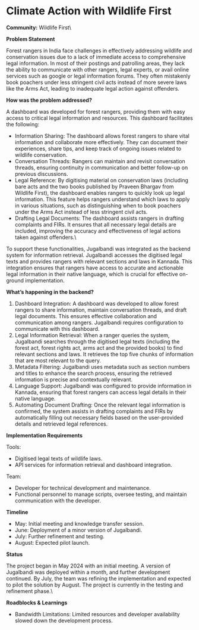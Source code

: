 # Climate Action with Wildlife First

**Community:** Wildlife First\


**Problem Statement**

Forest rangers in India face challenges in effectively addressing wildlife and conservation issues due to a lack of immediate access to comprehensive legal information. In most of their postings and patrolling areas, they lack the ability to communicate with other rangers, legal experts, or avail online services such as google or legal information forums. They often mistakenly book poachers under less stringent civil acts instead of more severe laws like the Arms Act, leading to inadequate legal action against offenders.&#x20;

**How was the problem addressed?**

A dashboard was developed for forest rangers, providing them with easy access to critical legal information and resources. This dashboard facilitates the following:

* Information Sharing: The dashboard allows forest rangers to share vital information and collaborate more effectively. They can document their experiences, share tips, and keep track of ongoing issues related to wildlife conservation.
* Conversation Threads: Rangers can maintain and revisit conversation threads, ensuring continuity in communication and better follow-up on previous discussions.
* Legal Reference: By digitising material on conservation laws (including bare acts and the two books published by Praveen Bhargav from Wildlife First), the dashboard enables rangers to quickly look up legal information. This feature helps rangers understand which laws to apply in various situations, such as distinguishing when to book poachers under the Arms Act instead of less stringent civil acts.
* Drafting Legal Documents: The dashboard assists rangers in drafting complaints and FIRs. It ensures that all necessary legal details are included, improving the accuracy and effectiveness of legal actions taken against offenders.\


To support these functionalities, Jugalbandi was integrated as the backend system for information retrieval. Jugalbandi accesses the digitised legal texts and provides rangers with relevant sections and laws in Kannada. This integration ensures that rangers have access to accurate and actionable legal information in their native language, which is crucial for effective on-ground implementation.



**What’s happening in the backend?**

1. Dashboard Integration: A dashboard was developed to allow forest rangers to share information, maintain conversation threads, and draft legal documents. This ensures effective collaboration and communication among rangers. Jugalbandi requires configuration to communicate with this dashboard.&#x20;
2. Legal Information Retrieval: When a ranger queries the system, Jugalbandi searches through the digitised legal texts (including the forest act, forest rights act, arms act and the provided books) to find relevant sections and laws. It retrieves the top five chunks of information that are most relevant to the query.
3. Metadata Filtering: Jugalbandi uses metadata such as section numbers and titles to enhance the search process, ensuring the retrieved information is precise and contextually relevant.
4. Language Support: Jugalbandi was configured to provide information in Kannada, ensuring that forest rangers can access legal details in their native language.
5. Automating Document Drafting: Once the relevant legal information is confirmed, the system assists in drafting complaints and FIRs by automatically filling out necessary fields based on the user-provided details and retrieved legal references.

**Implementation Requirements**

Tools:

* Digitised legal texts of wildlife laws.
* API services for information retrieval and dashboard integration.

Team:

* Developer for technical development and maintenance.
* Functional personnel to manage scripts, oversee testing, and maintain communication with the developer.

**Timeline**

* May: Initial meeting and knowledge transfer session.
* June: Deployment of a minor version of Jugalbandi.
* July: Further refinement and testing.
* August: Expected pilot launch.

**Status**

The project began in May 2024 with an initial meeting. A version of Jugalbandi was deployed within a month, and further development continued. By July, the team was refining the implementation and expected to pilot the solution by August. The project is currently in the testing and refinement phase.\


**Roadblocks & Learnings**

* Bandwidth Limitations: Limited resources and developer availability slowed down the development process.
